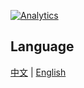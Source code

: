 [![Analytics](https://ga-beacon.appspot.com/nand2tetris/UA-102629055-1/readme)](https://github.com/ReionChan/nand2tetris)

## Language

[中文](http://reionchan.github.io/nand2tetris/)  | [English](http://reionchan.github.io/nand2tetris/)
